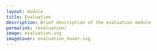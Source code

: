 ```yaml
---
layout: module
title: Evaluation
description: Brief description of the evaluation module
permalink: /evaluation/
image: evaluation.svg
imageCover: evaluation_hover.svg
---
```

